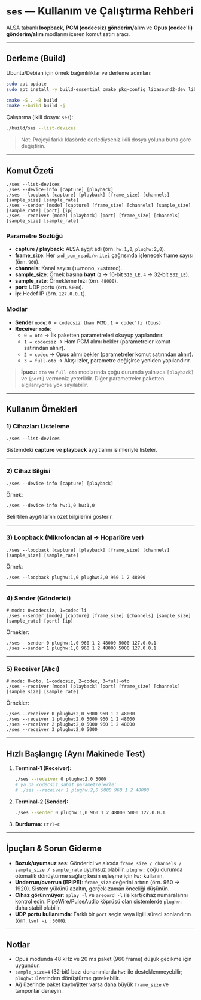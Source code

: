 # `ses` — Kullanım ve Çalıştırma Rehberi

ALSA tabanlı **loopback**, **PCM (codecsiz) gönderim/alım** ve **Opus (codec'li) gönderim/alım** modlarını içeren komut satırı aracı.

---

## Derleme (Build)

Ubuntu/Debian için örnek bağımlılıklar ve derleme adımları:

```bash
sudo apt update
sudo apt install -y build-essential cmake pkg-config libasound2-dev libopus-dev

cmake -S . -B build
cmake --build build -j
```

Çalıştırma (ikili dosya: `ses`):

```bash
./build/ses --list-devices
```

> Not: Projeyi farklı klasörde derlediyseniz ikili dosya yolunu buna göre değiştirin.

---

## Komut Özeti

```text
./ses --list-devices
./ses --device-info [capture] [playback]
./ses --loopback [capture] [playback] [frame_size] [channels] [sample_size] [sample_rate]
./ses --sender [mode] [capture] [frame_size] [channels] [sample_size] [sample_rate] [port] [ip]
./ses --receiver [mode] [playback] [port] [frame_size] [channels] [sample_size] [sample_rate]
```

### Parametre Sözlüğü

- **capture / playback**: ALSA aygıt adı (örn. `hw:1,0`, `plughw:2,0`).
- **frame_size**: Her `snd_pcm_readi/writei` çağrısında işlenecek frame sayısı (örn. `960`).
- **channels**: Kanal sayısı (`1`=mono, `2`=stereo).
- **sample_size**: Örnek başına **bayt** (`2` → 16‑bit `S16_LE`, `4` → 32‑bit `S32_LE`).
- **sample_rate**: Örnekleme hızı (örn. `48000`).
- **port**: UDP portu (örn. `5000`).
- **ip**: Hedef IP (örn. `127.0.0.1`).

### Modlar

- **Sender `mode`**: `0 = codecsiz (ham PCM)`, `1 = codec'li (Opus)`
- **Receiver `mode`**:
  - `0 = oto` → İlk paketten parametreleri okuyup yapılandırır.
  - `1 = codecsiz` → Ham PCM alımı bekler (parametreler komut satırından alınır).
  - `2 = codec` → Opus alımı bekler (parametreler komut satırından alınır).
  - `3 = full-oto` → Akışı izler, parametre değişirse yeniden yapılandırır.

> **İpucu:** `oto` ve `full-oto` modlarında çoğu durumda yalnızca `[playback]` ve `[port]` vermeniz yeterlidir. Diğer parametreler paketten algılanıyorsa yok sayılabilir.

---

## Kullanım Örnekleri

### 1) Cihazları Listeleme

```
./ses --list-devices
```

Sistemdeki **capture** ve **playback** aygıtlarını isimleriyle listeler.

---

### 2) Cihaz Bilgisi

```
./ses --device-info [capture] [playback]
```

Örnek:

```
./ses --device-info hw:1,0 hw:1,0
```

Belirtilen aygıt(lar)ın özet bilgilerini gösterir.

---

### 3) Loopback (Mikrofondan al → Hoparlöre ver)

```
./ses --loopback [capture] [playback] [frame_size] [channels] [sample_size] [sample_rate]
```

Örnek:

```
./ses --loopback plughw:1,0 plughw:2,0 960 1 2 48000
```

---

### 4) Sender (Gönderici)

```
# mode: 0=codecsiz, 1=codec'li
./ses --sender [mode] [capture] [frame_size] [channels] [sample_size] [sample_rate] [port] [ip]
```

Örnekler:

```
./ses --sender 0 plughw:1,0 960 1 2 48000 5000 127.0.0.1
./ses --sender 1 plughw:1,0 960 1 2 48000 5000 127.0.0.1
```

---

### 5) Receiver (Alıcı)

```
# mode: 0=oto, 1=codecsiz, 2=codec, 3=full-oto
./ses --receiver [mode] [playback] [port] [frame_size] [channels] [sample_size] [sample_rate]
```

Örnekler:

```
./ses --receiver 0 plughw:2,0 5000 960 1 2 48000
./ses --receiver 1 plughw:2,0 5000 960 1 2 48000
./ses --receiver 2 plughw:2,0 5000 960 1 2 48000
./ses --receiver 3 plughw:2,0 5000
```

---

## Hızlı Başlangıç (Aynı Makinede Test)

1. **Terminal‑1 (Receiver):**
   ```bash
   ./ses --receiver 0 plughw:2,0 5000
   # ya da codecsiz sabit parametrelerle:
   # ./ses --receiver 1 plughw:2,0 5000 960 1 2 48000
   ```

2. **Terminal‑2 (Sender):**
   ```bash
   ./ses --sender 0 plughw:1,0 960 1 2 48000 5000 127.0.0.1
   ```

3. **Durdurma:** `Ctrl+C`

---

## İpuçları & Sorun Giderme

- **Bozuk/uyumsuz ses**: Gönderici ve alıcıda `frame_size / channels / sample_size / sample_rate` uyumsuz olabilir. `plughw:` çoğu durumda otomatik dönüştürme sağlar; kesin eşleşme için `hw:` kullanın.
- **Underrun/overrun (EPIPE)**: `frame_size` değerini artırın (örn. 960 → 1920). Sistem yükünü azaltın, gerçek‑zaman önceliği düşünün.
- **Cihaz görünmüyor**: `aplay -l` ve `arecord -l` ile kart/cihaz numaralarını kontrol edin. PipeWire/PulseAudio köprüsü olan sistemlerde `plughw:` daha stabil olabilir.
- **UDP portu kullanımda**: Farklı bir `port` seçin veya ilgili süreci sonlandırın (örn. `lsof -i :5000`).

---

## Notlar

- Opus modunda 48 kHz ve 20 ms paket (960 frame) düşük gecikme için uygundur.
- `sample_size=4` (32‑bit) bazı donanımlarda `hw:` ile desteklenmeyebilir; `plughw:` üzerinden dönüştürme gerekebilir.
- Ağ üzerinde paket kaybı/jitter varsa daha büyük `frame_size` ve tamponlar deneyin.